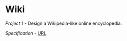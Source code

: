 # Wiki

*Project 1* - Design a Wikipedia-like online encyclopedia.

*Specification* - [URL](https://cs50.harvard.edu/web/2020/projects/1/wiki/#specification)
